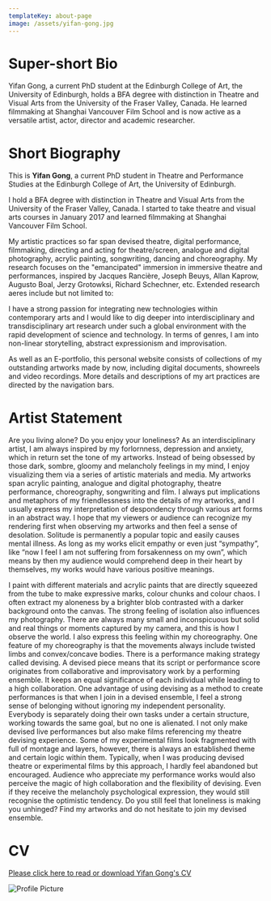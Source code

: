 ```yaml
---
templateKey: about-page
image: /assets/yifan-gong.jpg
---
```

# Super-short Bio

Yifan Gong, a current PhD student at the Edinburgh College of Art, the University of Edinburgh, holds a BFA degree with distinction in Theatre and Visual Arts from the University of the Fraser Valley, Canada. He learned filmmaking at Shanghai Vancouver Film School and is now active as a versatile artist, actor, director and academic researcher.

<div class="lines-1"></div>

# Short Biography

<div class="lines-1"></div>

<!--StartFragment-->

This is **Yifan Gong**, a current PhD student in Theatre and Performance Studies at the Edinburgh College of Art, the University of Edinburgh.

I hold a BFA degree with distinction in Theatre and Visual Arts from the University of the Fraser Valley, Canada. I started to take theatre and visual arts courses in January 2017 and learned filmmaking at Shanghai Vancouver Film School. 

My artistic practices so far span devised theatre, digital performance, filmmaking, directing and acting for theatre/screen,  analogue and digital photography, acrylic painting, songwriting, dancing and choreography. My research focuses on the "emancipated" immersion in immersive theatre and performances, inspired by Jacques Rancière, Joseph Beuys, Allan Kaprow, Augusto Boal, Jerzy Grotowksi, Richard Schechner, etc. Extended research aeres include but not limited to:

I have a strong passion for integrating new technologies within contemporary arts and I would like to dig deeper into interdisciplinary and transdisciplinary art research under such a global environment with the rapid development of science and technology. In terms of genres, I am into non-linear storytelling, abstract expressionism and improvisation. 

As well as an E-portfolio, this personal website consists of collections of my outstanding artworks made by now, including digital documents, showreels and video recordings. More details and descriptions of my art practices are directed by the navigation bars.

<!--EndFragment-->

<div class="lines-1"></div>

# Artist Statement

<div class="lines-1"></div>

<!--StartFragment-->

Are you living alone? Do you enjoy your loneliness? As an interdisciplinary artist, I am always inspired by my forlornness, depression and anxiety, which in return set the tone of my artworks. Instead of being obsessed by those dark, sombre, gloomy and melancholy feelings in my mind, I enjoy visualizing them via a series of artistic materials and media. My artworks span acrylic painting, analogue and digital photography, theatre performance, choreography, songwriting and film. I always put implications and metaphors of my friendlessness into the details of my artworks, and I usually express my interpretation of despondency through various art forms in an abstract way. I hope that my viewers or audience can recognize my rendering first when observing my artworks and then feel a sense of desolation. Solitude is permanently a popular topic and easily causes mental illness. As long as my works elicit empathy or even just “sympathy”, like “now I feel I am not suffering from forsakenness on my own”, which means by then my audience would comprehend deep in their heart by themselves, my works would have various positive meanings. 

I paint with different materials and acrylic paints that are directly squeezed from the tube to make expressive marks, colour chunks and colour chaos. I often extract my aloneness by a brighter blob contrasted with a darker background onto the canvas. The strong feeling of isolation also influences my photography. There are always many small and inconspicuous but solid and real things or moments captured by my camera, and this is how I observe the world. I also express this feeling within my choreography. One feature of my choreography is that the movements always include twisted limbs and convex/concave bodies. There is a performance making strategy called devising. A devised piece means that its script or performance score originates from collaborative and improvisatory work by a performing ensemble. It keeps an equal significance of each individual while leading to a high collaboration. One advantage of using devising as a method to create performances is that when I join in a devised ensemble, I feel a strong sense of belonging without ignoring my independent personality. Everybody is separately doing their own tasks under a certain structure, working towards the same goal, but no one is alienated. I not only make devised live performances but also make films referencing my theatre devising experience. Some of my experimental films look fragmented with full of montage and layers, however, there is always an established theme and certain logic within them. Typically, when I was producing devised theatre or experimental films by this approach, I hardly feel abandoned but encouraged. Audience who appreciate my performance works would also perceive the magic of high collaboration and the flexibility of devising. Even if they receive the melancholy psychological expression, they would still recognise the optimistic tendency. Do you still feel that loneliness is making you unhinged? Find my artworks and do not hesitate to join my devised ensemble.

<!--EndFragment-->

<div class="lines-1"></div>

# CV

<div class="lines-1"></div>

[Please click here to read or download Yifan Gong's CV](/assets/yifan-gong-cv.pdf)

<div class="lines-1"></div>

![Profile Picture](/assets/吸血鬼写真-13-可用-修无字_副本.jpg)